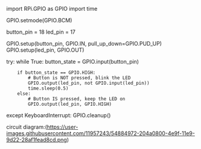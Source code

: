 import RPi.GPIO as GPIO
import time

GPIO.setmode(GPIO.BCM)

button_pin = 18
led_pin = 17

GPIO.setup(button_pin, GPIO.IN, pull_up_down=GPIO.PUD_UP)
GPIO.setup(led_pin, GPIO.OUT)

try:
    while True:
        button_state = GPIO.input(button_pin)

        if button_state == GPIO.HIGH:
            # Button is NOT pressed, blink the LED
            GPIO.output(led_pin, not GPIO.input(led_pin))
            time.sleep(0.5)
        else:
            # Button IS pressed, keep the LED on
            GPIO.output(led_pin, GPIO.HIGH)

except KeyboardInterrupt:
    GPIO.cleanup()



circuit diagram:(https://user-images.githubusercontent.com/11957243/54884972-204a0800-4e9f-11e9-9d22-28af1fead8cd.png) 
